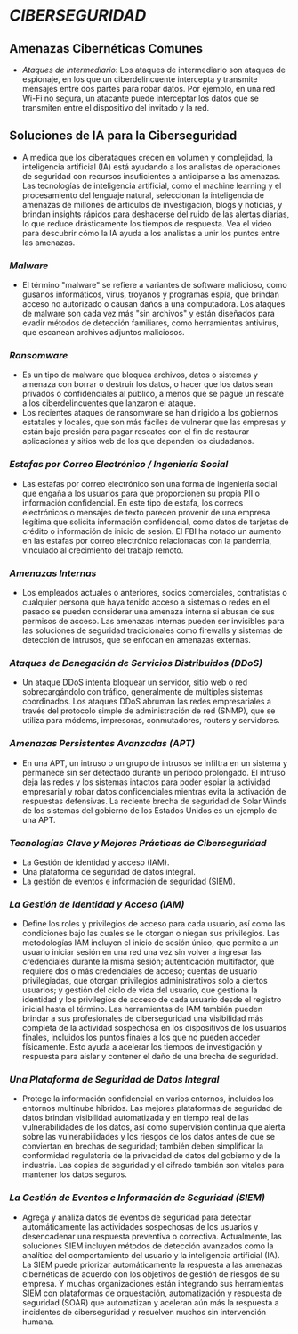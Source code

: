 # ***CIBERSEGURIDAD***
## **Amenazas Cibernéticas Comunes**
- *​Ataques de intermediario*: Los ataques de intermediario son ataques de espionaje, en los que un ciberdelincuente intercepta y transmite mensajes entre dos partes para robar datos. Por ejemplo, en una red Wi-Fi no segura, un atacante puede interceptar los datos que se transmiten entre el dispositivo del invitado y la red.​

## **Soluciones de IA para la Ciberseguridad**
- A medida que los ciberataques crecen en volumen y complejidad, la inteligencia artificial (IA) está ayudando a los analistas de operaciones de seguridad con recursos insuficientes a anticiparse a las amenazas. Las tecnologías de inteligencia artificial, como el machine learning y el procesamiento del lenguaje natural, seleccionan la inteligencia de amenazas de millones de artículos de investigación, blogs y noticias, y brindan insights rápidos para deshacerse del ruido de las alertas diarias, lo que reduce drásticamente los tiempos de respuesta. Vea el video para descubrir cómo la IA ayuda a los analistas a unir los puntos entre las amenazas.

### *Malware*
- El término "malware" se refiere a variantes de software malicioso, como gusanos informáticos, virus, troyanos y programas espía, que brindan acceso no autorizado o causan daños a una computadora. Los ataques de malware son cada vez más "sin archivos" y están diseñados para evadir métodos de detección familiares, como herramientas antivirus, que escanean archivos adjuntos maliciosos.

### *Ransomware*
- Es un tipo de malware que bloquea archivos, datos o sistemas y amenaza con borrar o destruir los datos, o hacer que los datos sean privados o confidenciales al público, a menos que se pague un rescate a los ciberdelincuentes que lanzaron el ataque. ​
- Los recientes ataques de ransomware se han dirigido a los gobiernos estatales y locales, que son más fáciles de vulnerar que las empresas y están bajo presión para pagar rescates con el fin de restaurar aplicaciones y sitios web de los que dependen los ciudadanos.

### *Estafas por Correo Electrónico / Ingeniería Social*
- Las estafas por correo electrónico son una forma de ingeniería social que engaña a los usuarios para que proporcionen su propia PII o información confidencial. En este tipo de estafa, los correos electrónicos o mensajes de texto parecen provenir de una empresa legítima que solicita información confidencial, como datos de tarjetas de crédito o información de inicio de sesión. El FBI ha notado un aumento en las estafas por correo electrónico relacionadas con la pandemia, vinculado al crecimiento del trabajo remoto.​

### *Amenazas Internas*
- Los empleados actuales o anteriores, socios comerciales, contratistas o cualquier persona que haya tenido acceso a sistemas o redes en el pasado se pueden considerar una amenaza interna si abusan de sus permisos de acceso. Las amenazas internas pueden ser invisibles para las soluciones de seguridad tradicionales como firewalls y sistemas de detección de intrusos, que se enfocan en amenazas externas.​

### *Ataques de Denegación de Servicios Distribuidos (DDoS)*
- Un ataque DDoS intenta bloquear un servidor, sitio web o red sobrecargándolo con tráfico, generalmente de múltiples sistemas coordinados. Los ataques DDoS abruman las redes empresariales a través del protocolo simple de administración de red (SNMP), que se utiliza para módems, impresoras, conmutadores, routers y servidores.​

### *Amenazas Persistentes Avanzadas (APT)*
- En una APT, un intruso o un grupo de intrusos se infiltra en un sistema y permanece sin ser detectado durante un período prolongado. El intruso deja las redes y los sistemas intactos para poder espiar la actividad empresarial y robar datos confidenciales mientras evita la activación de respuestas defensivas. La reciente brecha de seguridad de Solar Winds de los sistemas del gobierno de los Estados Unidos es un ejemplo de una APT.​

### *Tecnologías Clave y Mejores Prácticas de Ciberseguridad*
- La Gestión de identidad y acceso (IAM).
- Una plataforma de seguridad de datos integral.
- La gestión de eventos e información de seguridad (SIEM).

### *La Gestión de Identidad y Acceso (IAM)*
- Define los roles y privilegios de acceso para cada usuario, así como las condiciones bajo las cuales se le otorgan o niegan sus privilegios. Las metodologías IAM incluyen el inicio de sesión único, que permite a un usuario iniciar sesión en una red una vez sin volver a ingresar las credenciales durante la misma sesión; autenticación multifactor, que requiere dos o más credenciales de acceso; cuentas de usuario privilegiadas, que otorgan privilegios administrativos solo a ciertos usuarios; y gestión del ciclo de vida del usuario, que gestiona la identidad y los privilegios de acceso de cada usuario desde el registro inicial hasta el término. Las herramientas de IAM también pueden brindar a sus profesionales de ciberseguridad una visibilidad más completa de la actividad sospechosa en los dispositivos de los usuarios finales, incluidos los puntos finales a los que no pueden acceder físicamente. Esto ayuda a acelerar los tiempos de investigación y respuesta para aislar y contener el daño de una brecha de seguridad.​
​

### *Una Plataforma de Seguridad de Datos Integral*
- Protege la información confidencial en varios entornos, incluidos los entornos multinube híbridos. Las mejores plataformas de seguridad de datos brindan visibilidad automatizada y en tiempo real de las vulnerabilidades de los datos, así como supervisión continua que alerta sobre las vulnerabilidades y los riesgos de los datos antes de que se conviertan en brechas de seguridad; también deben simplificar la conformidad regulatoria de la privacidad de datos del gobierno y de la industria. Las copias de seguridad y el cifrado también son vitales para mantener los datos seguros.

### *La Gestión de Eventos e Información de Seguridad (SIEM)*
- Agrega y analiza datos de eventos de seguridad para detectar automáticamente las actividades sospechosas de los usuarios y desencadenar una respuesta preventiva o correctiva. Actualmente, las soluciones SIEM  incluyen métodos de detección avanzados como la analítica del comportamiento del usuario y la inteligencia artificial (IA). La SIEM puede priorizar automáticamente la respuesta a las amenazas cibernéticas de acuerdo con los objetivos de gestión de riesgos de su empresa. Y muchas organizaciones están integrando sus herramientas SIEM con plataformas de orquestación, automatización y respuesta de seguridad (SOAR)  que automatizan y aceleran aún más la respuesta a incidentes de ciberseguridad y resuelven muchos sin intervención humana.
